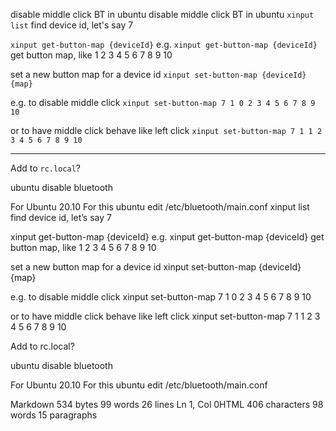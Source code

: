 disable middle click BT in ubuntu
disable middle click BT in ubuntu
`xinput list`
find device id, let's say 7

`xinput get-button-map {deviceId}`
e.g.
`xinput get-button-map {deviceId}`
get button map, like 1 2 3 4 5 6 7 8 9 10

set a new button map for a device id
`xinput set-button-map {deviceId} {map}`

e.g. to disable middle click
`xinput set-button-map 7 1 0 2 3 4 5 6 7 8 9 10`

or to have middle click behave like left click
`xinput set-button-map 7 1 1 2 3 4 5 6 7 8 9 10`


----

Add to `rc.local`?


ubuntu disable  bluetooth

For Ubuntu 20.10 For this ubuntu edit /etc/bluetooth/main.conf
xinput list
find device id, let’s say 7

xinput get-button-map {deviceId}
e.g.
xinput get-button-map {deviceId}
get button map, like 1 2 3 4 5 6 7 8 9 10

set a new button map for a device id
xinput set-button-map {deviceId} {map}

e.g. to disable middle click
xinput set-button-map 7 1 0 2 3 4 5 6 7 8 9 10

or to have middle click behave like left click
xinput set-button-map 7 1 1 2 3 4 5 6 7 8 9 10

Add to rc.local?

ubuntu disable bluetooth

For Ubuntu 20.10 For this ubuntu edit /etc/bluetooth/main.conf

Markdown 534 bytes 99 words 26 lines Ln 1, Col 0HTML 406 characters 98 words 15 paragraphs